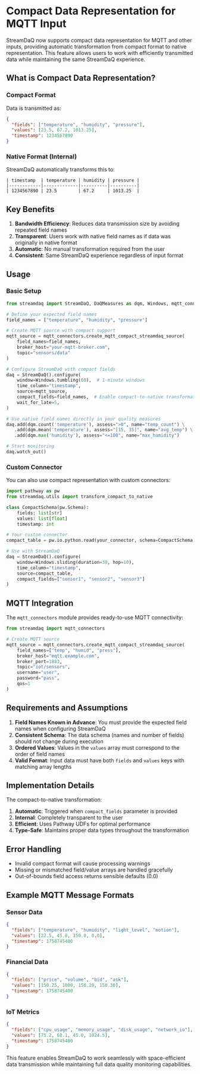 # Compact Data Representation for MQTT Input

StreamDaQ now supports compact data representation for MQTT and other inputs, providing automatic transformation from compact format to native representation. This feature allows users to work with efficiently transmitted data while maintaining the same StreamDaQ experience.

## What is Compact Data Representation?

### Compact Format
Data is transmitted as:
```json
{
  "fields": ["temperature", "humidity", "pressure"],
  "values": [23.5, 67.2, 1013.25],
  "timestamp": 1234567890
}
```

### Native Format (Internal)
StreamDaQ automatically transforms this to:
```
| timestamp  | temperature | humidity | pressure |
|------------|-------------|----------|----------|
| 1234567890 | 23.5        | 67.2     | 1013.25  |
```

## Key Benefits

1. **Bandwidth Efficiency**: Reduces data transmission size by avoiding repeated field names
2. **Transparent**: Users work with native field names as if data was originally in native format  
3. **Automatic**: No manual transformation required from the user
4. **Consistent**: Same StreamDaQ experience regardless of input format

## Usage

### Basic Setup

```python
from streamdaq import StreamDaQ, DaQMeasures as dqm, Windows, mqtt_connectors

# Define your expected field names
field_names = ["temperature", "humidity", "pressure"]

# Create MQTT source with compact support
mqtt_source = mqtt_connectors.create_mqtt_compact_streamdaq_source(
    field_names=field_names,
    broker_host="your-mqtt-broker.com",
    topic="sensors/data"
)

# Configure StreamDaQ with compact fields
daq = StreamDaQ().configure(
    window=Windows.tumbling(60),  # 1-minute windows
    time_column="timestamp",
    source=mqtt_source,
    compact_fields=field_names,  # Enable compact-to-native transformation
    wait_for_late=5,
)

# Use native field names directly in your quality measures
daq.add(dqm.count('temperature'), assess=">0", name="temp_count") \
   .add(dqm.mean('temperature'), assess="[15, 35]", name="avg_temp") \
   .add(dqm.max('humidity'), assess="<=100", name="max_humidity")

# Start monitoring
daq.watch_out()
```

### Custom Connector

You can also use compact representation with custom connectors:

```python
import pathway as pw
from streamdaq.utils import transform_compact_to_native

class CompactSchema(pw.Schema):
    fields: list[str] 
    values: list[float]
    timestamp: int

# Your custom connector
compact_table = pw.io.python.read(your_connector, schema=CompactSchema)

# Use with StreamDaQ
daq = StreamDaQ().configure(
    window=Windows.sliding(duration=30, hop=10),
    time_column="timestamp", 
    source=compact_table,
    compact_fields=["sensor1", "sensor2", "sensor3"]
)
```

## MQTT Integration

The `mqtt_connectors` module provides ready-to-use MQTT connectivity:

```python
from streamdaq import mqtt_connectors

# Create MQTT source
mqtt_source = mqtt_connectors.create_mqtt_compact_streamdaq_source(
    field_names=["temp", "humid", "press"],
    broker_host="mqtt.example.com",
    broker_port=1883,
    topic="iot/sensors",
    username="user",
    password="pass",
    qos=1
)
```

## Requirements and Assumptions

1. **Field Names Known in Advance**: You must provide the expected field names when configuring StreamDaQ
2. **Consistent Schema**: The data schema (names and number of fields) should not change during execution
3. **Ordered Values**: Values in the `values` array must correspond to the order of field names
4. **Valid Format**: Input data must have both `fields` and `values` keys with matching array lengths

## Implementation Details

The compact-to-native transformation:

1. **Automatic**: Triggered when `compact_fields` parameter is provided
2. **Internal**: Completely transparent to the user
3. **Efficient**: Uses Pathway UDFs for optimal performance
4. **Type-Safe**: Maintains proper data types throughout the transformation

## Error Handling

- Invalid compact format will cause processing warnings
- Missing or mismatched field/value arrays are handled gracefully
- Out-of-bounds field access returns sensible defaults (0.0)

## Example MQTT Message Formats

### Sensor Data
```json
{
  "fields": ["temperature", "humidity", "light_level", "motion"],
  "values": [22.5, 45.8, 350.0, 0.0],
  "timestamp": 1758745400
}
```

### Financial Data
```json
{
  "fields": ["price", "volume", "bid", "ask"],
  "values": [150.25, 1000, 150.20, 150.30],
  "timestamp": 1758745400
}
```

### IoT Metrics
```json
{
  "fields": ["cpu_usage", "memory_usage", "disk_usage", "network_io"],
  "values": [75.2, 68.1, 45.0, 1024.5],
  "timestamp": 1758745400
}
```

This feature enables StreamDaQ to work seamlessly with space-efficient data transmission while maintaining full data quality monitoring capabilities.